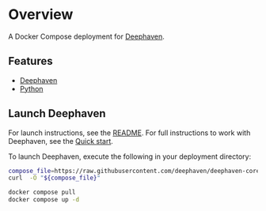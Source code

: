 # Overview

A Docker Compose deployment for [Deephaven](https://deephaven.io).

## Features

- [Deephaven](https://deephaven.io)
- [Python](https://python.org)

## Launch Deephaven

For launch instructions, see the [README](https://github.com/deephaven/deephaven-core/#launch-python).  For full instructions to work with Deephaven, see the [Quick start](https://deephaven.io/core/docs/tutorials/quickstart).

To launch Deephaven, execute the following in your deployment directory:

```bash
compose_file=https://raw.githubusercontent.com/deephaven/deephaven-core/main/containers/python/base/docker-compose.yml
curl  -O "${compose_file}"

docker compose pull
docker compose up -d
```
